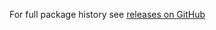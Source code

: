 For full package history see [releases on GitHub](https://github.com/veliovgroup/Meteor-Cookies/releases)
